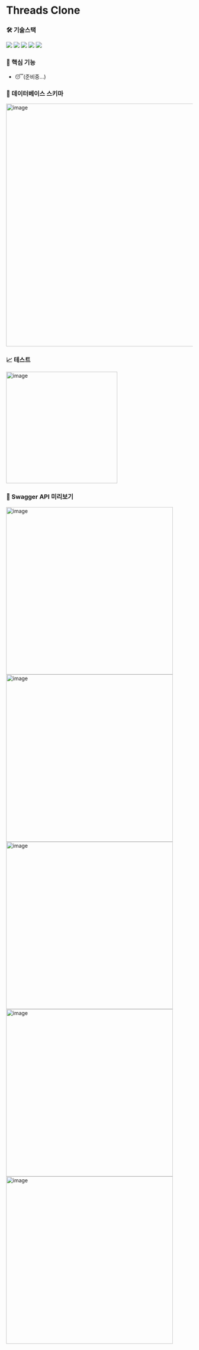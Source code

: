 # Threads Clone

### 🛠️ 기술스택

<img src="https://img.shields.io/badge/Java 17-007396?style=flat-square&logo=java&logoColor=white"/> <img src="https://img.shields.io/badge/SpringBoot 3.1-6DB33F?style=flat-square&logo=SpringBoot&logoColor=white"/> <img src="https://img.shields.io/badge/JPA-6DB33F?style=flat-square&logo=&logoColor=white"/> <img src="https://img.shields.io/badge/MySQL-4479A1?style=flat-square&logo=MySQL&logoColor=white"/> <img src="https://img.shields.io/badge/H2DB-007396?style=flat-square&logoColor=white"/> 

### 🚀 핵심 기능
- 😴(준비중...)


### 📀 데이터베이스 스키마
<img width="653" alt="image" src="https://github.com/hoonloper/threads/assets/78959175/b143b148-1f7b-486e-ac3f-3bffe510353f">


### 📈 테스트

<img width="300" alt="image" src="https://github.com/hoonloper/threads/assets/78959175/f07d183e-cff4-4166-8e1f-6586c7d631bd">


### 📄 Swagger API 미리보기

<img width="450" alt="image" src="https://github.com/hoonloper/threads/assets/78959175/dfd2b1e3-e3a3-4c28-ab63-28bc5ae4487b">
<br>
<img width="450" alt="image" src="https://github.com/hoonloper/threads/assets/78959175/295f9adc-62b8-44ed-916b-5e36e0a67bff">
<br>
<img width="450" alt="image" src="https://github.com/hoonloper/threads/assets/78959175/bbc9223d-f881-4690-80b6-a085dcd611ca">
<br>
<img width="450" alt="image" src="https://github.com/hoonloper/threads/assets/78959175/e2140d40-06d8-49bb-aa31-b2c0d01e68b5">
<br>
<img width="450" alt="image" src="https://github.com/hoonloper/threads/assets/78959175/1c3ec307-77d5-4c2f-b840-a20766903e28">
